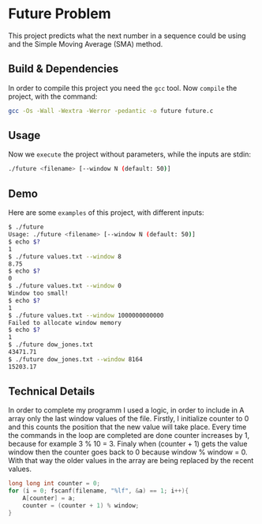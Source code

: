 # Future Problem
This project predicts what the next number in a sequence could be using and the Simple 
Moving Average (SMA) method.

## Build & Dependencies
In order to compile this project you need the `gcc` tool. Now `compile` the project, 
with the command:
```sh
gcc -Os -Wall -Wextra -Werror -pedantic -o future future.c
```
## Usage
Now we `execute` the project without parameters, while the inputs are stdin:
```sh
./future <filename> [--window N (default: 50)]
```
## Demo
Here are some `examples` of this project, with different inputs:
```sh
$ ./future
Usage: ./future <filename> [--window N (default: 50)]
$ echo $?
1
$ ./future values.txt --window 8
8.75
$ echo $?
0
$ ./future values.txt --window 0
Window too small!
$ echo $?
1
$ ./future values.txt --window 1000000000000
Failed to allocate window memory
$ echo $?
1
$ ./future dow_jones.txt
43471.71
$ ./future dow_jones.txt --window 8164
15203.17
```
## Technical Details
In order to complete my programm I used a logic, in order to include in A array only 
the last window values of the file. Firstly, I initialize counter to 0 and this counts 
the position that the new value will take place. Every time the commands in the loop 
are completed are done counter increases by 1, because for example 3 % 10 = 3. Finaly 
when (counter + 1) gets the value window then the counter goes back to 0 because 
window % window = 0. With that way the older values in the array are being replaced by 
the recent values.
```c
long long int counter = 0;
for (i = 0; fscanf(filename, "%lf", &a) == 1; i++){
    A[counter] = a;
    counter = (counter + 1) % window;
}
```